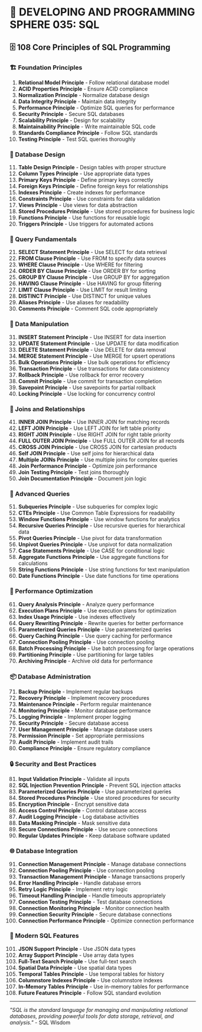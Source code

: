 # 🌟 DEVELOPING AND PROGRAMMING SPHERE 035: SQL

## 🗄️ 108 Core Principles of SQL Programming

### 🏗️ Foundation Principles

1. **Relational Model Principle** - Follow relational database model
2. **ACID Properties Principle** - Ensure ACID compliance
3. **Normalization Principle** - Normalize database design
4. **Data Integrity Principle** - Maintain data integrity
5. **Performance Principle** - Optimize SQL queries for performance
6. **Security Principle** - Secure SQL databases
7. **Scalability Principle** - Design for scalability
8. **Maintainability Principle** - Write maintainable SQL code
9. **Standards Compliance Principle** - Follow SQL standards
10. **Testing Principle** - Test SQL queries thoroughly

### 🎯 Database Design

11. **Table Design Principle** - Design tables with proper structure
12. **Column Types Principle** - Use appropriate data types
13. **Primary Keys Principle** - Define primary keys correctly
14. **Foreign Keys Principle** - Define foreign keys for relationships
15. **Indexes Principle** - Create indexes for performance
16. **Constraints Principle** - Use constraints for data validation
17. **Views Principle** - Use views for data abstraction
18. **Stored Procedures Principle** - Use stored procedures for business logic
19. **Functions Principle** - Use functions for reusable logic
20. **Triggers Principle** - Use triggers for automated actions

### 🧮 Query Fundamentals

21. **SELECT Statement Principle** - Use SELECT for data retrieval
22. **FROM Clause Principle** - Use FROM to specify data sources
23. **WHERE Clause Principle** - Use WHERE for filtering
24. **ORDER BY Clause Principle** - Use ORDER BY for sorting
25. **GROUP BY Clause Principle** - Use GROUP BY for aggregation
26. **HAVING Clause Principle** - Use HAVING for group filtering
27. **LIMIT Clause Principle** - Use LIMIT for result limiting
28. **DISTINCT Principle** - Use DISTINCT for unique values
29. **Aliases Principle** - Use aliases for readability
30. **Comments Principle** - Comment SQL code appropriately

### 🎨 Data Manipulation

31. **INSERT Statement Principle** - Use INSERT for data insertion
32. **UPDATE Statement Principle** - Use UPDATE for data modification
33. **DELETE Statement Principle** - Use DELETE for data removal
34. **MERGE Statement Principle** - Use MERGE for upsert operations
35. **Bulk Operations Principle** - Use bulk operations for efficiency
36. **Transaction Principle** - Use transactions for data consistency
37. **Rollback Principle** - Use rollback for error recovery
38. **Commit Principle** - Use commit for transaction completion
39. **Savepoint Principle** - Use savepoints for partial rollback
40. **Locking Principle** - Use locking for concurrency control

### 🔧 Joins and Relationships

41. **INNER JOIN Principle** - Use INNER JOIN for matching records
42. **LEFT JOIN Principle** - Use LEFT JOIN for left table priority
43. **RIGHT JOIN Principle** - Use RIGHT JOIN for right table priority
44. **FULL OUTER JOIN Principle** - Use FULL OUTER JOIN for all records
45. **CROSS JOIN Principle** - Use CROSS JOIN for cartesian products
46. **Self JOIN Principle** - Use self joins for hierarchical data
47. **Multiple JOINs Principle** - Use multiple joins for complex queries
48. **Join Performance Principle** - Optimize join performance
49. **Join Testing Principle** - Test joins thoroughly
50. **Join Documentation Principle** - Document join logic

### 🚀 Advanced Queries

51. **Subqueries Principle** - Use subqueries for complex logic
52. **CTEs Principle** - Use Common Table Expressions for readability
53. **Window Functions Principle** - Use window functions for analytics
54. **Recursive Queries Principle** - Use recursive queries for hierarchical data
55. **Pivot Queries Principle** - Use pivot for data transformation
56. **Unpivot Queries Principle** - Use unpivot for data normalization
57. **Case Statements Principle** - Use CASE for conditional logic
58. **Aggregate Functions Principle** - Use aggregate functions for calculations
59. **String Functions Principle** - Use string functions for text manipulation
60. **Date Functions Principle** - Use date functions for time operations

### 🧪 Performance Optimization

61. **Query Analysis Principle** - Analyze query performance
62. **Execution Plans Principle** - Use execution plans for optimization
63. **Index Usage Principle** - Use indexes effectively
64. **Query Rewriting Principle** - Rewrite queries for better performance
65. **Parameterized Queries Principle** - Use parameterized queries
66. **Query Caching Principle** - Use query caching for performance
67. **Connection Pooling Principle** - Use connection pooling
68. **Batch Processing Principle** - Use batch processing for large operations
69. **Partitioning Principle** - Use partitioning for large tables
70. **Archiving Principle** - Archive old data for performance

### 📦 Database Administration

71. **Backup Principle** - Implement regular backups
72. **Recovery Principle** - Implement recovery procedures
73. **Maintenance Principle** - Perform regular maintenance
74. **Monitoring Principle** - Monitor database performance
75. **Logging Principle** - Implement proper logging
76. **Security Principle** - Secure database access
77. **User Management Principle** - Manage database users
78. **Permission Principle** - Set appropriate permissions
79. **Audit Principle** - Implement audit trails
80. **Compliance Principle** - Ensure regulatory compliance

### 🔒 Security and Best Practices

81. **Input Validation Principle** - Validate all inputs
82. **SQL Injection Prevention Principle** - Prevent SQL injection attacks
83. **Parameterized Queries Principle** - Use parameterized queries
84. **Stored Procedures Principle** - Use stored procedures for security
85. **Encryption Principle** - Encrypt sensitive data
86. **Access Control Principle** - Control database access
87. **Audit Logging Principle** - Log database activities
88. **Data Masking Principle** - Mask sensitive data
89. **Secure Connections Principle** - Use secure connections
90. **Regular Updates Principle** - Keep database software updated

### 🌐 Database Integration

91. **Connection Management Principle** - Manage database connections
92. **Connection Pooling Principle** - Use connection pooling
93. **Transaction Management Principle** - Manage transactions properly
94. **Error Handling Principle** - Handle database errors
95. **Retry Logic Principle** - Implement retry logic
96. **Timeout Handling Principle** - Handle timeouts appropriately
97. **Connection Testing Principle** - Test database connections
98. **Connection Monitoring Principle** - Monitor connection health
99. **Connection Security Principle** - Secure database connections
100. **Connection Performance Principle** - Optimize connection performance

### 🚀 Modern SQL Features

101. **JSON Support Principle** - Use JSON data types
102. **Array Support Principle** - Use array data types
103. **Full-Text Search Principle** - Use full-text search
104. **Spatial Data Principle** - Use spatial data types
105. **Temporal Tables Principle** - Use temporal tables for history
106. **Columnstore Indexes Principle** - Use columnstore indexes
107. **In-Memory Tables Principle** - Use in-memory tables for performance
108. **Future Features Principle** - Follow SQL standard evolution

---

*"SQL is the standard language for managing and manipulating relational databases, providing powerful tools for data storage, retrieval, and analysis."* - SQL Wisdom


